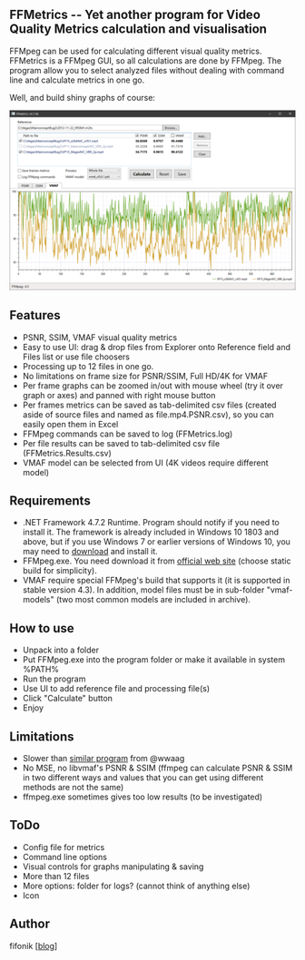 ## FFMetrics -- Yet another program for Video Quality Metrics calculation and visualisation

FFMpeg can be used for calculating different visual quality metrics. FFMetrics is a FFMpeg GUI, so all calculations are done by FFMpeg.
The program allow you to select analyzed files without dealing with command line and calculate metrics in one go.

Well, and build shiny graphs of course:

<p align="center"><img src="screenshots/screenshot.png" width="1282"/></p>



## Features
- PSNR, SSIM, VMAF visual quality metrics
- Easy to use UI: drag & drop files from Explorer onto Reference field and Files list or use file choosers
- Processing up to 12 files in one go.
- No limitations on frame size for PSNR/SSIM, Full HD/4K for VMAF
- Per frame graphs can be zoomed in/out with mouse wheel (try it over graph or axes) and panned with right mouse button
- Per frames metrics can be saved as tab-delimited csv files (created aside of source files and named as file.mp4.PSNR.csv), so you can easily open them in Excel
- FFMpeg commands can be saved to log (FFMetrics.log)
- Per file results can be saved to tab-delimited csv file (FFMetrics.Results.csv)
- VMAF model can be selected from UI (4K videos require different model)



## Requirements
- .NET Framework 4.7.2 Runtime. Program should notify if you need to install it.
  The framework is already included in Windows 10 1803 and above, but if you use Windows 7 or earlier versions of Windows 10, you may need to [download](https://dotnet.microsoft.com/download/dotnet-framework/net472) and install it.
- FFMpeg.exe. You need download it from [official web site](http://ffmpeg.org/download.html) (choose static build for simplicity).
- VMAF require special FFMpeg's build that supports it (it is supported in stable version 4.3).
  In addition, model files must be in sub-folder "vmaf-models" (two most common models are included in archive).



## How to use
- Unpack into a folder
- Put FFMpeg.exe into the program folder or make it available in system %PATH%
- Run the program
- Use UI to add reference file and processing file(s)
- Click "Calculate" button
- Enjoy




## Limitations
- Slower than [similar program](https://tools4vegas.com/render-quality-metrics-ffmpeg/) from @wwaag
- No MSE, no libvmaf's PSNR & SSIM (ffmpeg can calculate PSNR & SSIM in two different ways and values that you can get using different methods are not the same)
- ffmpeg.exe sometimes gives too low results (to be investigated)




## ToDo
- Config file for metrics
- Command line options
- Visual controls for graphs manipulating & saving
- More than 12 files
- More options: folder for logs? (cannot think of anything else)
- Icon



## Author
fifonik [[blog](http://fifonik.com/blog/)]
